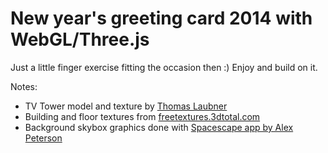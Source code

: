 New year's greeting card 2014 with WebGL/Three.js
==============

Just a little finger exercise fitting the occasion then :) Enjoy and build on it.

Notes:

- TV Tower model and texture by [Thomas Laubner](http://sketchup.google.com/3dwarehouse/details?mid=c6adcf91ad165f9c19c095d6e94545e)
- Building and floor textures from [freetextures.3dtotal.com](http://freetextures.3dtotal.com/)
- Background skybox graphics done with [Spacescape app by Alex Peterson](http://sourceforge.net/projects/spacescape/)
